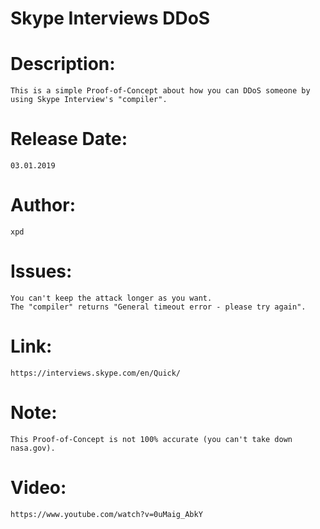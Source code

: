 # Skype Interviews DDoS

# Description:
    This is a simple Proof-of-Concept about how you can DDoS someone by using Skype Interview's "compiler".
# Release Date:
    03.01.2019
# Author:
    xpd
# Issues:
    You can't keep the attack longer as you want.
    The "compiler" returns "General timeout error - please try again".
# Link:
    https://interviews.skype.com/en/Quick/
# Note:
    This Proof-of-Concept is not 100% accurate (you can't take down nasa.gov).
# Video:
    https://www.youtube.com/watch?v=0uMaig_AbkY
